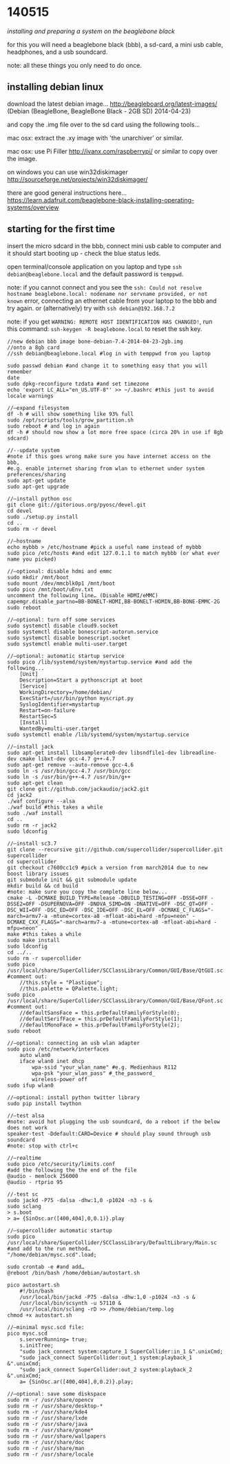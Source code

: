 140515
======

_installing and preparing a system on the beaglebone black_

for this you will need a beaglebone black (bbb), a sd-card, a mini usb cable, headphones, and a usb soundcard.

note: all these things you only need to do once.

installing debian linux
--

download the latest debian image... http://beagleboard.org/latest-images/ (Debian (BeagleBone, BeagleBone Black - 2GB SD) 2014-04-23)

and copy the .img file over to the sd card using the following tools...

mac osx: extract the .xy image with 'the unarchiver' or similar.

mac osx: use Pi Filler <http://ivanx.com/raspberrypi/> or similar to copy over the image.

on windows you can use win32diskimager <http://sourceforge.net/projects/win32diskimager/>

there are good general instructions here... https://learn.adafruit.com/beaglebone-black-installing-operating-systems/overview

starting for the first time
--

insert the micro sdcard in the bbb, connect mini usb cable to computer and it should start booting up - check the blue status leds.

open terminal/console application on you laptop and type `ssh debian@beaglebone.local` and the default password is `temppwd`.

note: if you cannot connect and you see the `ssh: Could not resolve hostname beaglebone.local: nodename nor servname provided, or not known` error, connecting an ethernet cable from your laptop to the bbb and try again.
or (alternatively) try with `ssh debian@192.168.7.2`

note: if you get `WARNING: REMOTE HOST IDENTIFICATION HAS CHANGED!`, run this command: `ssh-keygen -R beaglebone.local` to reset the ssh key.

```
//new debian bbb image bone-debian-7.4-2014-04-23-2gb.img
//onto a 8gb card
//ssh debian@beaglebone.local #log in with temppwd from you laptop

sudo passwd debian #and change it to something easy that you will remember
date
sudo dpkg-reconfigure tzdata #and set timezone
echo 'export LC_ALL="en_US.UTF-8"' >> ~/.bashrc #this just to avoid locale warnings

//—expand filesystem
df -h # will show something like 93% full
sudo /opt/scripts/tools/grow_partition.sh
sudo reboot # and log in again
df -h # should now show a lot more free space (circa 20% in use if 8gb sdcard)

//--update system
#note if this goes wrong make sure you have internet access on the bbb,
#e.g. enable internet sharing from wlan to ethernet under system preferences/sharing
sudo apt-get update
sudo apt-get upgrade

//—install python osc
git clone git://gitorious.org/pyosc/devel.git
cd devel
sudo ./setup.py install
cd ..
sudo rm -r devel

//—hostname
echo mybbb > /etc/hostname #pick a useful name instead of mybbb
sudo pico /etc/hosts #and edit 127.0.1.1 to match mybbb (or what ever name you picked)

//—optional: disable hdmi and emmc
sudo mkdir /mnt/boot
sudo mount /dev/mmcblk0p1 /mnt/boot
sudo pico /mnt/boot/uEnv.txt
uncomment the following line… (Disable HDMI/eMMC)
capemgr.disable_partno=BB-BONELT-HDMI,BB-BONELT-HDMIN,BB-BONE-EMMC-2G
sudo reboot

//—optional: turn off some services
sudo systemctl disable cloud9.socket
sudo systemctl disable bonescript-autorun.service
sudo systemctl disable bonescript.socket
sudo systemctl enable multi-user.target

//—optional: automatic startup service
sudo pico /lib/systemd/system/mystartup.service #and add the following...
	[Unit]
	Description=Start a pythonscript at boot
	[Service]
	WorkingDirectory=/home/debian/
	ExecStart=/usr/bin/python myscript.py
	SyslogIdentifier=mystartup
	Restart=on-failure
	RestartSec=5
	[Install]
	WantedBy=multi-user.target
sudo systemctl enable /lib/systemd/system/mystartup.service

//—install jack
sudo apt-get install libsamplerate0-dev libsndfile1-dev libreadline-dev cmake libxt-dev gcc-4.7 g++-4.7
sudo apt-get remove --auto-remove gcc-4.6
sudo ln -s /usr/bin/gcc-4.7 /usr/bin/gcc
sudo ln -s /usr/bin/g++-4.7 /usr/bin/g++
sudo apt-get clean
git clone git://github.com/jackaudio/jack2.git
cd jack2
./waf configure --alsa
./waf build #this takes a while
sudo ./waf install
cd ..
sudo rm -r jack2
sudo ldconfig

//—install sc3.7
git clone --recursive git://github.com/supercollider/supercollider.git supercollider
cd supercollider
git checkout c7600cc1c9 #pick a version from march2014 due to new boost library issues
git submodule init && git submodule update
mkdir build && cd build
#note: make sure you copy the complete line below...
cmake -L -DCMAKE_BUILD_TYPE=Release -DBUILD_TESTING=OFF -DSSE=OFF -DSSE2=OFF -DSUPERNOVA=OFF -DNOVA_SIMD=ON -DNATIVE=OFF -DSC_QT=OFF -DSC_WII=OFF -DSC_ED=OFF -DSC_IDE=OFF -DSC_EL=OFF -DCMAKE_C_FLAGS="-march=armv7-a -mtune=cortex-a8 -mfloat-abi=hard -mfpu=neon" -DCMAKE_CXX_FLAGS="-march=armv7-a -mtune=cortex-a8 -mfloat-abi=hard -mfpu=neon" ..
make #this takes a while
sudo make install
sudo ldconfig
cd ../..
sudo rm -r supercollider
sudo pico /usr/local/share/SuperCollider/SCClassLibrary/Common/GUI/Base/QtGUI.sc #comment out:
	//this.style = "Plastique";
	//this.palette = QPalette.light;
sudo pico /usr/local/share/SuperCollider/SCClassLibrary/Common/GUI/Base/QFont.sc #comment out:
	//defaultSansFace = this.prDefaultFamilyForStyle(0);
	//defaultSerifFace = this.prDefaultFamilyForStyle(1);
	//defaultMonoFace = this.prDefaultFamilyForStyle(2);
sudo reboot

//—optional: connecting an usb wlan adapter
sudo pico /etc/network/interfaces
	auto wlan0
	iface wlan0 inet dhcp
		wpa-ssid "your_wlan_name" #e.g. Medienhaus R112
		wpa-psk "your_wlan_pass" #_the_password_
		wireless-power off
sudo ifup wlan0

//—optional: install python twitter library
sudo pip install twython

//—test alsa
#note: avoid hot plugging the usb soundcard, do a reboot if the below does not work
speaker-test -Ddefault:CARD=Device # should play sound through usb soundcard
#note: stop with ctrl+c

//—realtime
sudo pico /etc/security/limits.conf
#add the following the the end of the file
@audio - memlock 256000
@audio - rtprio 95

//-test sc
sudo jackd -P75 -dalsa -dhw:1,0 -p1024 -n3 -s &
sudo sclang
> s.boot
> a= {SinOsc.ar([400,404],0,0.1)}.play

//—supercollider automatic startup
sudo pico /usr/local/share/SuperCollider/SCClassLibrary/DefaultLibrary/Main.sc
#and add to the run method…
"/home/debian/mysc.scd".load;

sudo crontab -e #and add…
@reboot /bin/bash /home/debian/autostart.sh

pico autostart.sh
	#!/bin/bash
	/usr/local/bin/jackd -P75 -dalsa -dhw:1,0 -p1024 -n3 -s &
	/usr/local/bin/scsynth -u 57110 &
	/usr/local/bin/sclang -rD >> /home/debian/temp.log
chmod +x autostart.sh

//—minimal mysc.scd file:
pico mysc.scd
	s.serverRunning= true;
	s.initTree;
	"sudo jack_connect system:capture_1 SuperCollider:in_1 &".unixCmd;
	"sudo jack_connect SuperCollider:out_1 system:playback_1 &".unixCmd;
	"sudo jack_connect SuperCollider:out_2 system:playback_2 &".unixCmd;
	a= {SinOsc.ar([400,404],0,0.2)}.play;

//—optional: save some diskspace
sudo rm -r /usr/share/opencv
sudo rm -r /usr/share/desktop-*
sudo rm -r /usr/share/kde4
sudo rm -r /usr/share/lxde
sudo rm -r /usr/share/java
sudo rm -r /usr/share/gnome*
sudo rm -r /usr/share/wallpapers
sudo rm -r /usr/share/doc
sudo rm -r /usr/share/man
sudo rm -r /usr/share/locale

```